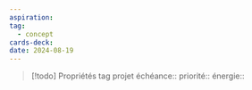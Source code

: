 ```yaml
---
aspiration: 
tag:
  - concept
cards-deck: 
date: 2024-08-19
---
```

> [!todo] Propriétés
> tag projet
> échéance:: 
> priorité:: 
> énergie:: 